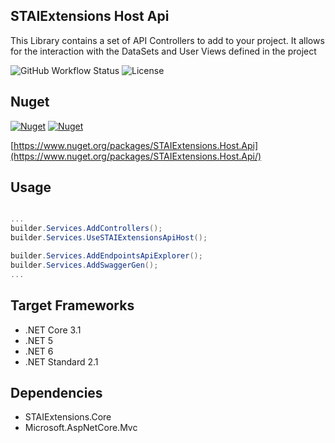 ## STAIExtensions Host Api

This Library contains a set of API Controllers to add to your project. It allows for the interaction with the DataSets and User Views defined in the project

![GitHub Workflow Status](https://img.shields.io/github/workflow/status/TrevorMare/STAIExtensions/.NET?style=for-the-badge)
![License](https://img.shields.io/github/license/trevormare/staiextensions?style=for-the-badge)

## Nuget
[![Nuget](https://img.shields.io/nuget/v/STAIExtensions.Host.Api?style=for-the-badge)](https://www.nuget.org/packages/STAIExtensions.Host.Api/)
[![Nuget](https://img.shields.io/nuget/dt/STAIExtensions.Host.Api?style=for-the-badge)](https://www.nuget.org/packages/STAIExtensions.Host.Api/)

[https://www.nuget.org/packages/STAIExtensions.Host.Api](https://www.nuget.org/packages/STAIExtensions.Host.Api/)


## Usage

```c#

...
builder.Services.AddControllers();
builder.Services.UseSTAIExtensionsApiHost();

builder.Services.AddEndpointsApiExplorer();
builder.Services.AddSwaggerGen();
...

```

## Target Frameworks

- .NET Core 3.1
- .NET 5
- .NET 6
- .NET Standard 2.1

## Dependencies

- STAIExtensions.Core
- Microsoft.AspNetCore.Mvc

